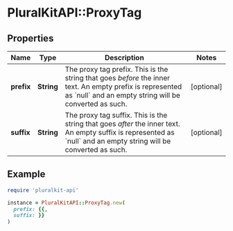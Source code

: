 # PluralKitAPI::ProxyTag

## Properties

| Name | Type | Description | Notes |
| ---- | ---- | ----------- | ----- |
| **prefix** | **String** | The proxy tag prefix. This is the string that goes *before* the inner text.  An empty prefix is represented as &#x60;null&#x60; and an empty string will be converted as such.  | [optional] |
| **suffix** | **String** | The proxy tag suffix. This is the string that goes *after* the inner text.  An empty suffix is represented as &#x60;null&#x60; and an empty string will be converted as such.  | [optional] |

## Example

```ruby
require 'pluralkit-api'

instance = PluralKitAPI::ProxyTag.new(
  prefix: {{,
  suffix: }}
)
```

